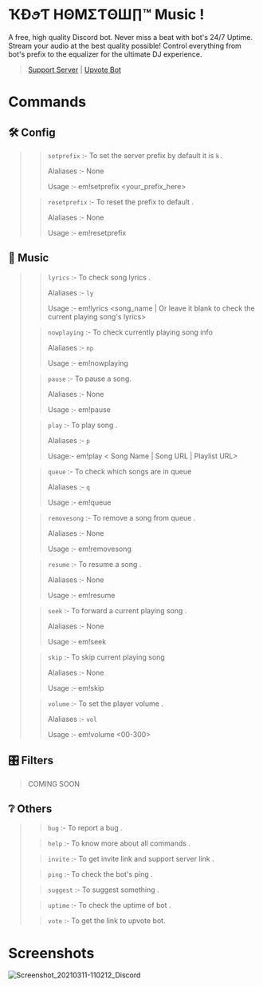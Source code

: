 # ҠÐꪮƬ HΘΜΣƬΘШ∏™ Music ! 
A free, high quality Discord bot. Never miss a beat with bot's 24/7 Uptime. Stream your audio at the best quality possible! Control everything from bot's prefix to the equalizer for the ultimate DJ experience. 
> 
> [Support Server](https://discord.gg/jFQhQJV) | [Upvote Bot]()
 
# Commands


## 🛠️ Config

>> `setprefix` :- To set the server prefix by default it is `k.`
>> 
>> Alaliases :- None 
>> 
>> Usage :- em!setprefix <your_prefix_here>
> 
>> `resetprefix` :- To reset the prefix to default .
>>
>> Alaliases :- None
>> 
>> Usage :- em!resetprefix

## 🎵 Music
>> `lyrics` :- To check song lyrics .
>> 
>> Alaliases :- `ly`
>> 
>> Usage :- em!lyrics <song_name | Or leave it blank to check the current playing song's lyrics>
>
>> `nowplaying` :- To check currently playing song info
>>
>> Alaliases :- `np`
>> 
>> Usage :- em!nowplaying
> 
>> `pause` :- To pause a song.
>>
>> Alaliases :- None
>>
>> Usage :- em!pause
> 
>> `play` :- To play song .
>>
>> Alaliases :- `p`
>>
>> Usage:- em!play < Song Name | Song URL | Playlist URL>
>
>> `queue` :- To check which songs are in queue 
>> 
>> Alaliases :- `q`
>>
>> Usage :- em!queue
> 
>> `removesong` :- To remove a song from queue .
>>
>> Alaliases :- None
>> 
>> Usage :- em!removesong <song number in queue>
> 
>> `resume` :- To resume a song .
>> 
>> Alaliases :- None
>> 
>> Usage :- em!resume
> 
>> `seek` :- To forward a current playing song .
>>
>> Alaliases :- None
>>
>> Usage :- em!seek <Time in second>
> 
>> `skip` :- To skip current playing song  
>>
>> Alaliases :- None
>>
>> Usage :- em!skip 
> 
>> `volume` :- To set the player volume .
>>
>> Alaliases :- `vol`
>> 
>> Usage :- em!volume <00-300>

## 🎛️ Filters
> COMING SOON

## ❔ Others

>> `bug` :- To report a bug . 
>
>> `help` :- To know more about all commands .
> 
>> `invite` :- To get invite link and support server link .
> 
>> `ping` :- To check the bot's ping .
>
>> `suggest` :- To suggest something .
>
>> `uptime` :- To check the uptime of bot .
>
>> `vote` :- To get the link to upvote bot. 

 Screenshots
 ==========================
![Screenshot_20210311-110212_Discord](https://user-images.githubusercontent.com/72906961/110740698-816c7100-8259-11eb-8dee-f1dafbae48da.jpg)

